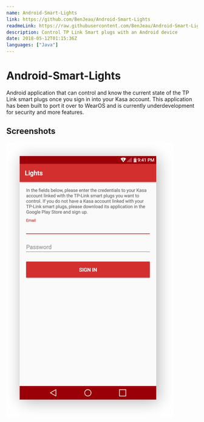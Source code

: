 ```yaml
---
name: Android-Smart-Lights
link: https://github.com/BenJeau/Android-Smart-Lights
readmeLink: https://raw.githubusercontent.com/BenJeau/Android-Smart-Lights/master/README.md
description: Control TP Link Smart plugs with an Android device
date: 2018-05-12T01:15:36Z
languages: ["Java"]
---
```


# Android-Smart-Lights
Android application that can control and know the current state of the TP Link smart plugs once you sign in into your Kasa account. This application has been built to port it over to WearOS and is currently underdevelopment for security and more features.

## Screenshots

[![Main](https://raw.githubusercontent.com/BenJeau/Android-Smart-Lights/master/screenshots/Main.png)](https://raw.githubusercontent.com/BenJeau/Android-Smart-Lights/master/screenshots/MainFull.png)
